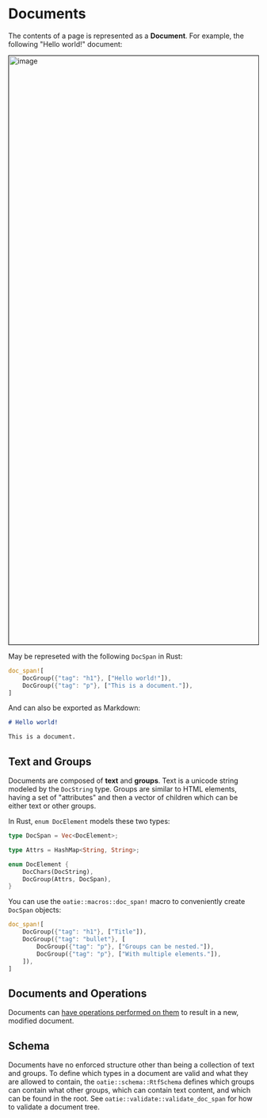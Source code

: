 # Documents

The contents of a page is represented as a **Document**. For example, the following "Hello world!" document:

<img width="1189" alt="image" border="1" src="https://user-images.githubusercontent.com/80639/50059231-1737f500-0152-11e9-8704-d133d6b19e66.png">

May be represeted with the following `DocSpan` in Rust:

```rust
doc_span![
    DocGroup({"tag": "h1"}, ["Hello world!"]),
    DocGroup({"tag": "p"}, ["This is a document."]),
]
```

And can also be exported as Markdown:

```markdown
# Hello world!

This is a document.
```

## Text and Groups

Documents are composed of **text** and **groups**. Text is a unicode string modeled by the `DocString` type. Groups are similar to HTML elements, having a set of "attributes" and then a vector of children which can be either text or other groups.

In Rust, `enum DocElement` models these two types:

```rust
type DocSpan = Vec<DocElement>;

type Attrs = HashMap<String, String>;

enum DocElement {
    DocChars(DocString),
    DocGroup(Attrs, DocSpan),
}
```

You can use the `oatie::macros::doc_span!` macro to conveniently create `DocSpan` objects:

```rust
doc_span![
    DocGroup({"tag": "h1"}, ["Title"]),
    DocGroup({"tag": "bullet"}, [
        DocGroup({"tag": "p"}, ["Groups can be nested."]),
        DocGroup({"tag": "p"}, ["With multiple elements."]),
    ]),
]
```

## Documents and Operations

Documents can [have operations performed on them](working-with-operations.html) to result in a new, modified document.

## Schema

Documents have no enforced structure other than being a collection of text and groups. To define which types in a document are valid and what they are allowed to contain, the `oatie::schema::RtfSchema` defines which groups can contain what other groups, which can contain text content, and which can be found in the root. See `oatie::validate::validate_doc_span` for how to validate a document tree.
